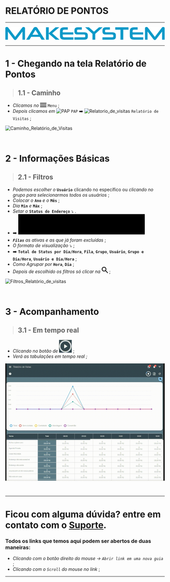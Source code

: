 # RELATÓRIO DE PONTOS

---

[![Logo_Make](https://raw.githubusercontent.com/Makesystem/manuais/main/webccrm/telas/icon_standard/16%20-%20Todas%20telas/makesystem.png)](https://www.makesystem.com.br/)

---

# 1 - Chegando na tela Relatório de Pontos
>## __1.1 - Caminho__
* _Clicamos no_ ![menu](https://raw.githubusercontent.com/Makesystem/manuais/main/webccrm/telas/icon_standard/16%20-%20Todas%20telas/menu.png) `Menu` ;
* _Depois clicamos em_ ![PAP](https://raw.githubusercontent.com/Makesystem/manuais/main/webccrm/telas/icon_standard/4%20-%20PAP/PAP%20e%20Hist%C3%B3rico%20de%20contato%20exter.png) `PAP` ➡️ ![Relatorio_de_visitas](https://raw.githubusercontent.com/Makesystem/manuais/main/webccrm/telas/icon_standard/4%20-%20PAP/Relat%C3%B3rio%20de%20Visitas.png) `Relatório de Visitas` ;
  
![Caminho_Relatório_de_Visitas](https://github.com/Makesystem/manuais/raw/main/webccrm/telas/separacao_tela/tela_relatorio_de_visitas/caminho.gif)

<br />

# 2 - Informações Básicas
>## __2.1 - Filtros__
* _Podemos escolher o_ **`Usuário`** clicando no específico ou _clicando no grupo para selecionarmos todos os usuários_ ;
* _Colocar o_ **`Ano`** _e o_ **`Mês`** ;
* _Dia_ **`Min`** _e_ **`Máx`** ;
* _Setar o_ **`Status do Endereço`** ⤵️ .
* ➡️ ![Status_das_Visitas](https://raw.githubusercontent.com/Makesystem/manuais/main/webccrm/telas/separacao_tela/tela_relatorio_de_visitas/Status.gif)
* _**`Filas`** as ativas e as que já foram excluídas_ ;
* _O formato de visualização_ ⤵️ ;
* ➡️ **`Total de Status por Dia/Hora`**, **`Fila`**, **`Grupo`**, **`Usuário`**, **`Grupo e Dia/Hora`**, **`Usuário e Dia/Hora`** ;
* _Como Agrupar por_ **`Hora`**, **`Dia`** ; 
* _Depois de escolhido os filtros só clicar na_ ![Lupa_Filtro](https://raw.githubusercontent.com/Makesystem/manuais/main/webccrm/telas/icon_standard/16%20-%20Todas%20telas/lupa.png) ;

![Filtros_Relatório_de_visitas](https://github.com/Makesystem/manuais/raw/main/webccrm/telas/separacao_tela/tela_relatorio_de_visitas/filtros.gif)

<br />

# 3 - Acompanhamento
>## __3.1 - Em tempo real__
* _Clicando no botão de_ ![Botão_de_Play](https://raw.githubusercontent.com/Makesystem/manuais/main/webccrm/telas/separacao_tela/tela_relatorio_de_visitas/botaoDePlay.gif) ;
* _Verá as tabulações em tempo real ;_
  
![Monitoramento](https://raw.githubusercontent.com/Makesystem/manuais/main/webccrm/telas/separacao_tela/tela_relatorio_de_visitas/acompanhamento.gif)

<br />

---

# Ficou com alguma dúvida? entre em contato com o [Suporte](http://api.whatsapp.com/send?1=pt_BR&phone=555130661344).

### Todos os links que temos aqui podem ser abertos de duas maneiras:
* _Clicando com o botão direito do mouse -> `Abrir link em uma nova guia`_ ;
* _Clicando com o `Scroll` do mouse no link_ ;

---
